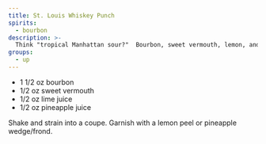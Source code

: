 ```yaml
---
title: St. Louis Whiskey Punch
spirits:
  - bourbon
description: >-
  Think "tropical Manhattan sour?"  Bourbon, sweet vermouth, lemon, and pineapple.
groups:
  - up
---
```


- 1 1/2 oz bourbon
- 1/2 oz sweet vermouth
- 1/2 oz lime juice
- 1/2 oz pineapple juice

Shake and strain into a coupe.  Garnish with a lemon peel or pineapple wedge/frond.
